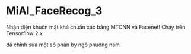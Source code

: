 # MiAI_FaceRecog_3
Nhận diện khuôn mặt khá chuẩn xác bằng MTCNN và Facenet!
Chạy trên Tensorflow 2.x

đã chỉnh sửa một số phần by ngô phương nam
